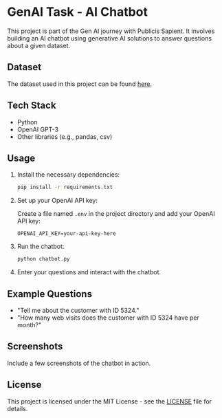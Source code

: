 
# GenAI Task - AI Chatbot

This project is part of the Gen AI journey with Publicis Sapient. It involves building an AI chatbot using generative AI solutions to answer questions about a given dataset.

## Dataset

The dataset used in this project can be found [here](https://github.com/nailson/ifood-data-business-analyst-test/blob/master/ml_project1_data.csv).

## Tech Stack

- Python
- OpenAI GPT-3
- Other libraries (e.g., pandas, csv) 

## Usage

1. Install the necessary dependencies:

   ```bash
   pip install -r requirements.txt
   ```

2. Set up your OpenAI API key:

   Create a file named `.env` in the project directory and add your OpenAI API key:

   ```
   OPENAI_API_KEY=your-api-key-here
   ```

3. Run the chatbot:

   ```bash
   python chatbot.py
   ```

4. Enter your questions and interact with the chatbot.

## Example Questions


- "Tell me about the customer with ID 5324."
- "How many web visits does the customer with ID 5324 have per month?"

## Screenshots

Include a few screenshots of the chatbot in action.

## License

This project is licensed under the MIT License - see the [LICENSE](LICENSE) file for details.
```

